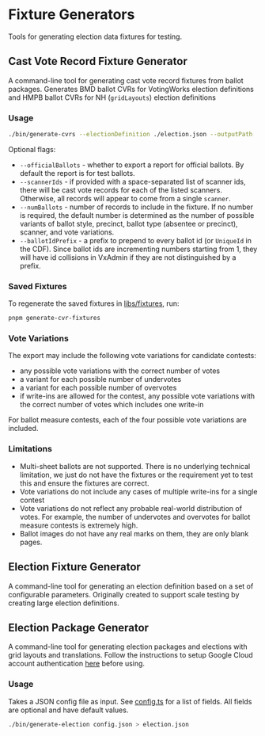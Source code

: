 # Fixture Generators

Tools for generating election data fixtures for testing.

## Cast Vote Record Fixture Generator

A command-line tool for generating cast vote record fixtures from ballot
packages. Generates BMD ballot CVRs for VotingWorks election definitions and
HMPB ballot CVRs for NH (`gridLayouts`) election definitions

### Usage

```bash
./bin/generate-cvrs --electionDefinition ./election.json --outputPath ./standard-cvr-fixture
```

Optional flags:

- `--officialBallots` - whether to export a report for official ballots. By
  default the report is for test ballots.
- `--scannerIds` - if provided with a space-separated list of scanner ids, there
  will be cast vote records for each of the listed scanners. Otherwise, all
  records will appear to come from a single `scanner`.
- `--numBallots` - number of records to include in the fixture. If no number is
  required, the default number is determined as the number of possible variants
  of ballot style, precinct, ballot type (absentee or precinct), scanner, and
  vote variations.
- `--ballotIdPrefix` - a prefix to prepend to every ballot id (or `UniqueId` in
  the CDF). Since ballot ids are incrementing numbers starting from 1, they will
  have id collisions in VxAdmin if they are not distinguished by a prefix.

### Saved Fixtures

To regenerate the saved fixtures in [libs/fixtures](../libs/fixtures), run:

```bash
pnpm generate-cvr-fixtures
```

### Vote Variations

The export may include the following vote variations for candidate contests:

- any possible vote variations with the correct number of votes
- a variant for each possible number of undervotes
- a variant for each possible number of overvotes
- if write-ins are allowed for the contest, any possible vote variations with
  the correct number of votes which includes one write-in

For ballot measure contests, each of the four possible vote variations are
included.

### Limitations

- Multi-sheet ballots are not supported. There is no underlying technical
  limitation, we just do not have the fixtures or the requirement yet to test
  this and ensure the fixtures are correct.
- Vote variations do not include any cases of multiple write-ins for a single
  contest
- Vote variations do not reflect any probable real-world distribution of votes.
  For example, the number of undervotes and overvotes for ballot measure
  contests is extremely high.
- Ballot images do not have any real marks on them, they are only blank pages.

## Election Fixture Generator

A command-line tool for generating an election definition based on a set of
configurable parameters. Originally created to support scale testing by creating
large election definitions.

## Election Package Generator

A command-line tool for generating election packages and elections with grid
layouts and translations. Follow the instructions to setup Google Cloud account
authentication [here](/../backend/src/language_and_audio/README.md) before
using.

### Usage

Takes a JSON config file as input. See
[config.ts](./src/generate-election/config.ts) for a list of fields. All fields
are optional and have default values.

```bash
./bin/generate-election config.json > election.json
```
